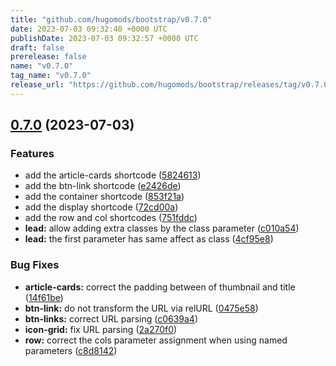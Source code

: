 ```yaml
---
title: "github.com/hugomods/bootstrap/v0.7.0"
date: 2023-07-03 09:32:40 +0000 UTC
publishDate: 2023-07-03 09:32:57 +0000 UTC
draft: false
prerelease: false
name: "v0.7.0"
tag_name: "v0.7.0"
release_url: "https://github.com/hugomods/bootstrap/releases/tag/v0.7.0"
---
```


## [0.7.0](https://github.com/hugomods/bootstrap/compare/v0.6.2...v0.7.0) (2023-07-03)


### Features

* add the article-cards shortcode ([5824613](https://github.com/hugomods/bootstrap/commit/58246136dea0768b5ac57eeb671a21d84e7d4b72))
* add the btn-link shortcode ([e2426de](https://github.com/hugomods/bootstrap/commit/e2426de6383adaac9a593db005e4135bbb1f3c3e))
* add the container shortcode ([853f21a](https://github.com/hugomods/bootstrap/commit/853f21ac8d151f7bc370b35ae7c0d0d922d3d6d2))
* add the display shortcode ([72cd00a](https://github.com/hugomods/bootstrap/commit/72cd00a414f1853a843f4d0844b4f547e9a571ad))
* add the row and col shortcodes ([751fddc](https://github.com/hugomods/bootstrap/commit/751fddc8f154b9fe60d1d3a7b087a3ee6771d34d))
* **lead:** allow adding extra classes by the class parameter ([c010a54](https://github.com/hugomods/bootstrap/commit/c010a54c8104cbb94576ee5c9e612cbdd1fcaf5f))
* **lead:** the first parameter has same affect as class ([4cf95e8](https://github.com/hugomods/bootstrap/commit/4cf95e811623869640a92b3927670d4720d2fa84))


### Bug Fixes

* **article-cards:** correct the padding between of thumbnail and title ([14f61be](https://github.com/hugomods/bootstrap/commit/14f61bee39f5a0e94657c1b03e308db9b62ec94b))
* **btn-link:** do not transform the URL via relURL ([0475e58](https://github.com/hugomods/bootstrap/commit/0475e58e11a6ae4da5935932eb53da1f41bd55df))
* **btn-links:** correct URL parsing ([c0639a4](https://github.com/hugomods/bootstrap/commit/c0639a4efbbf84c8c8efdedf89a2450c66b0aab5))
* **icon-grid:** fix URL parsing ([2a270f0](https://github.com/hugomods/bootstrap/commit/2a270f0cb93a0efe684359d1271c52024d8c920a))
* **row:** correct the cols parameter assignment when using named parameters ([c8d8142](https://github.com/hugomods/bootstrap/commit/c8d814247b25b7e61e56986985044de1e9da5423))
